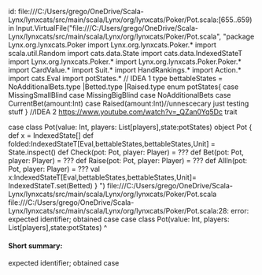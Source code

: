 id: file:///C:/Users/grego/OneDrive/Scala-Lynx/lynxcats/src/main/scala/Lynx/org/lynxcats/Poker/Pot.scala:[655..659) in Input.VirtualFile("file:///C:/Users/grego/OneDrive/Scala-Lynx/lynxcats/src/main/scala/Lynx/org/lynxcats/Poker/Pot.scala", "package Lynx.org.lynxcats.Poker
import Lynx.org.lynxcats.Poker.*
import scala.util.Random
import cats.data.State
import cats.data.IndexedStateT
import Lynx.org.lynxcats.Poker.*
import Lynx.org.lynxcats.Poker.Poker.*
import CardValue.*
import Suit.*
import HandRankings.*
import Action.*
import cats.Eval
import potStates.*
// IDEA 1
type bettableStates = NoAdditionalBets.type |Betted.type |Raised.type
enum potStates{
    case MissingSmallBlind
    case MissingBigBlind
    case NoAdditionalBets 
    case CurrentBet(amount:Int)
    case Raised(amount:Int)//unnescecary just testing stuff
}
//IDEA 2 https://www.youtube.com/watch?v=_QZan0Yq5Dc
trait 



case class Pot(value: Int, players: List[players],state:potStates)
object Pot {
  def x = IndexedState[]
  def folded:IndexedStateT[Eval,bettableStates,bettableStates,Unit] = State.inspect()
  def Check(pot: Pot, player: Player) = ???
  def Bet(pot: Pot, player: Player) = ???
  def Raise(pot: Pot, player: Player) = ???
  def AllIn(pot: Pot, player: Player) = ???
  val x:IndexedStateT[Eval,bettableStates,bettableStates,Unit]= IndexedStateT.set(Betted)
}
")
file:///C:/Users/grego/OneDrive/Scala-Lynx/lynxcats/src/main/scala/Lynx/org/lynxcats/Poker/Pot.scala
file:///C:/Users/grego/OneDrive/Scala-Lynx/lynxcats/src/main/scala/Lynx/org/lynxcats/Poker/Pot.scala:28: error: expected identifier; obtained case
case class Pot(value: Int, players: List[players],state:potStates)
^
#### Short summary: 

expected identifier; obtained case